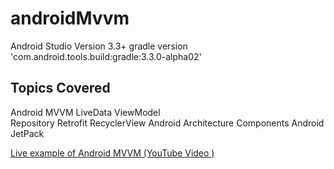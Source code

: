 # androidMvvm
Android Studio Version 3.3+
gradle version 'com.android.tools.build:gradle:3.3.0-alpha02'


Topics Covered 
-----

Android MVVM 
LiveData 
ViewModel  
Repository 
Retrofit 
RecyclerView
Android Architecture Components
Android JetPack

[Live example of Android MVVM (YouTube Video )](https://www.youtube.com/watch?v=GNN8BWZvXW8&t=2s)
